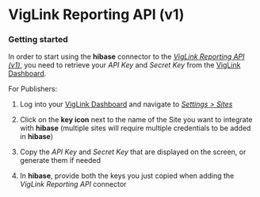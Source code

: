 # VigLink Reporting API (v1)

### Getting started

In order to start using the **hibase** connector to the [*VigLink Reporting API (v1)*](https://viglink-developer-center.readme.io/docs), you need to retrieve your *API Key* and *Secret Key* from the [VigLink Dashboard](https://sessions.viglink.com/sign-in).

For Publishers:

1. Log into your [VigLink Dashboard](https://sessions.viglink.com/sign-in) and navigate to [*Settings > Sites*](https://publishers.viglink.com/publisher/sites)

2. Click on the **key icon** next to the name of the Site you want to integrate with **hibase** (multiple sites will require multiple credentials to be added in **hibase**)

3. Copy the *API Key* and *Secret Key* that are displayed on the screen, or generate them if needed

4. In **hibase**, provide both the keys you just copied when adding the *VigLink Reporting API* connector